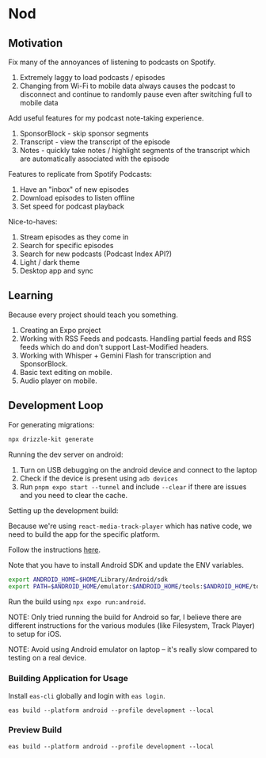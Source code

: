 # Nod

## Motivation

Fix many of the annoyances of listening to podcasts on Spotify.

1. Extremely laggy to load podcasts / episodes
2. Changing from Wi-Fi to mobile data always causes the podcast to disconnect and continue to randomly pause even after switching full to mobile data

Add useful features for my podcast note-taking experience.

1. SponsorBlock - skip sponsor segments
2. Transcript - view the transcript of the episode
3. Notes - quickly take notes / highlight segments of the transcript which are automatically associated with the episode

Features to replicate from Spotify Podcasts:

1. Have an "inbox" of new episodes
2. Download episodes to listen offline
3. Set speed for podcast playback

Nice-to-haves:

1. Stream episodes as they come in
2. Search for specific episodes
3. Search for new podcasts (Podcast Index API?)
4. Light / dark theme
5. Desktop app and sync

## Learning

Because every project should teach you something.

1. Creating an Expo project
2. Working with RSS Feeds and podcasts.
   Handling partial feeds and RSS feeds which do and don't support Last-Modified headers.
3. Working with Whisper + Gemini Flash for transcription and SponsorBlock.
4. Basic text editing on mobile.
5. Audio player on mobile.

## Development Loop

For generating migrations:

```bash
npx drizzle-kit generate
```

Running the dev server on android:

1. Turn on USB debugging on the android device and connect to the laptop
2. Check if the device is present using `adb devices`
3. Run `pnpm expo start --tunnel` and include `--clear` if there are issues and you need to clear the cache.

Setting up the development build:

Because we're using `react-media-track-player` which has native code, we need to build the app for the specific platform.

Follow the instructions [here](https://docs.expo.dev/develop/development-builds/create-a-build/).

Note that you have to install Android SDK and update the ENV variables.

```bash
export ANDROID_HOME=$HOME/Library/Android/sdk
export PATH=$ANDROID_HOME/emulator:$ANDROID_HOME/tools:$ANDROID_HOME/tools/bin:$ANDROID_HOME/platform-tools:$PATH
```

Run the build using `npx expo run:android`.

NOTE: Only tried running the build for Android so far, I believe there are different instructions for the various modules (like Filesystem, Track Player) to setup for iOS.

NOTE: Avoid using Android emulator on laptop – it's really slow 
compared to testing on a real device.

### Building Application for Usage

Install `eas-cli` globally and login with `eas login`.

```shell
eas build --platform android --profile development --local
```

### Preview Build

```shell
eas build --platform android --profile development --local
```
